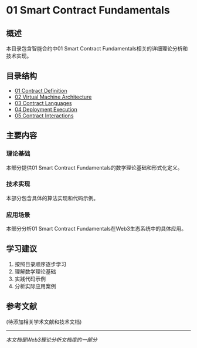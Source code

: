 # 01 Smart Contract Fundamentals

## 概述

本目录包含智能合约中01 Smart Contract Fundamentals相关的详细理论分析和技术实现。

## 目录结构

- [01 Contract Definition](01_Contract_Definition/README.md)
- [02 Virtual Machine Architecture](02_Virtual_Machine_Architecture/README.md)
- [03 Contract Languages](03_Contract_Languages/README.md)
- [04 Deployment Execution](04_Deployment_Execution/README.md)
- [05 Contract Interactions](05_Contract_Interactions/README.md)

## 主要内容

### 理论基础

本部分提供01 Smart Contract Fundamentals的数学理论基础和形式化定义。

### 技术实现

本部分包含具体的算法实现和代码示例。

### 应用场景

本部分分析01 Smart Contract Fundamentals在Web3生态系统中的具体应用。

## 学习建议

1. 按照目录顺序逐步学习
2. 理解数学理论基础
3. 实践代码示例
4. 分析实际应用案例

## 参考文献

(待添加相关学术文献和技术文档)

---

*本文档是Web3理论分析文档库的一部分*
